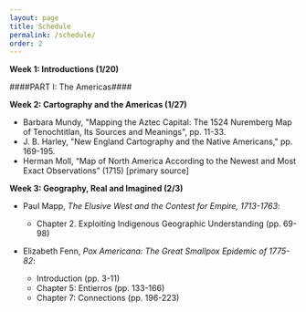 ```yaml
---
layout: page
title: Schedule
permalink: /schedule/
order: 2
---
```


**Week 1: Introductions (1/20)**

####PART I: The Americas####

**Week 2: Cartography and the Americas (1/27)**

* Barbara Mundy, "Mapping the Aztec Capital: The 1524 Nuremberg Map of Tenochtitlan, Its Sources and Meanings", pp. 11-33.
* J. B. Harley, "New England Cartography and the Native Americans," pp. 169-195.
* Herman Moll, “Map of North America According to the Newest and Most Exact Observations” (1715) [primary source]

**Week 3: Geography, Real and Imagined (2/3)**

* Paul Mapp, *The Elusive West and the Contest for Empire, 1713-1763*:
	* Chapter 2. Exploiting Indigenous Geographic Understanding (pp. 69-98)

* Elizabeth Fenn, *Pox Americana: The Great Smallpox Epidemic of 1775-82*: 
	* Introduction (pp. 3-11)
	* Chapter 5: Entierros (pp. 133-166)
	* Chapter 7: Connections (pp. 196-223)
